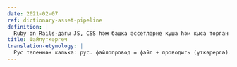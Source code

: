 ```yaml
---
date: 2021-02-07
ref: dictionary-asset-pipeline
definition: |
  Ruby on Rails-дагы JS, CSS һәм башка әссетләрне куша һәм кыса торган система
title: Файлүткәргеч
translation-etymology: |
  Рус теленнән калька: рус. файлопровод = файл + проводить (үткәрергә).
---
```

